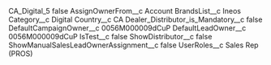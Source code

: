 <?xml version="1.0" encoding="UTF-8"?>
<CustomMetadata xmlns="http://soap.sforce.com/2006/04/metadata" xmlns:xsi="http://www.w3.org/2001/XMLSchema-instance" xmlns:xsd="http://www.w3.org/2001/XMLSchema">
    <label>CA_Digital_5</label>
    <protected>false</protected>
    <values>
        <field>AssignOwnerFrom__c</field>
        <value xsi:type="xsd:string">Account</value>
    </values>
    <values>
        <field>BrandsList__c</field>
        <value xsi:type="xsd:string">Ineos</value>
    </values>
    <values>
        <field>Category__c</field>
        <value xsi:type="xsd:string">Digital</value>
    </values>
    <values>
        <field>Country__c</field>
        <value xsi:type="xsd:string">CA</value>
    </values>
    <values>
        <field>Dealer_Distributor_is_Mandatory__c</field>
        <value xsi:type="xsd:boolean">false</value>
    </values>
    <values>
        <field>DefaultCampaignOwner__c</field>
        <value xsi:type="xsd:string">0056M000009dCuP</value>
    </values>
    <values>
        <field>DefaultLeadOwner__c</field>
        <value xsi:type="xsd:string">0056M000009dCuP</value>
    </values>
    <values>
        <field>IsTest__c</field>
        <value xsi:type="xsd:boolean">false</value>
    </values>
    <values>
        <field>ShowDistributor__c</field>
        <value xsi:type="xsd:boolean">false</value>
    </values>
    <values>
        <field>ShowManualSalesLeadOwnerAssignment__c</field>
        <value xsi:type="xsd:boolean">false</value>
    </values>
    <values>
        <field>UserRoles__c</field>
        <value xsi:type="xsd:string">Sales Rep (PROS)</value>
    </values>
</CustomMetadata>
